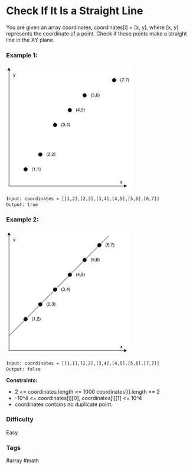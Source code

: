 # Check If It Is a Straight Line

You are given an array coordinates, coordinates[i] = [x, y], where [x, y] represents the coordinate of a point. Check if these points make a straight line in the XY plane.

### Example 1:

![q1232_01](./q1232_01.jpg)

```
Input: coordinates = [[1,2],[2,3],[3,4],[4,5],[5,6],[6,7]]
Output: true
```

### Example 2:

![q1232_02](./q1232_02.jpg)

```
Input: coordinates = [[1,1],[2,2],[3,4],[4,5],[5,6],[7,7]]
Output: false
```

**Constraints:**

- 2 <= coordinates.length <= 1000
  coordinates[i].length == 2
- -10^4 <= coordinates[i][0], coordinates[i][1] <= 10^4
- coordinates contains no duplicate point.

### Difficulty

Easy

### Tags

#array #math
